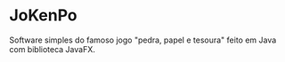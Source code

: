 # JoKenPo
Software simples do famoso jogo "pedra, papel e tesoura" feito em Java com biblioteca JavaFX.
